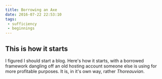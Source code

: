 ```yaml
---
title: Borrowing an Axe
date: 2016-07-22 22:53:10
tags:
 - sufficiency
 - beginnings
---
```


## This is how it starts
I figured I should start a blog. Here's how it starts, with a borrowed framework
dangling off an old hosting account someone else is using for more profitable
purposes. It is, in it's own way, rather _Thoreauvian_.
